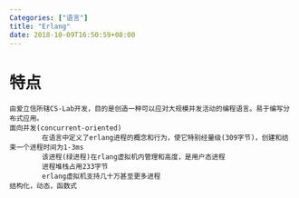 ```yaml
---
Categories: ["语言"]
title: "Erlang"
date: 2018-10-09T16:50:59+08:00
---
```


# 特点
    由爱立信所辖CS-Lab开发，目的是创造一种可以应对大规模并发活动的编程语言。易于编写分布式应用。
    面向并发(concurrent-oriented)
            在语言中定义了erlang进程的概念和行为，使它特别经量级(309字节)，创建和结束一个进程时间为1-3ms
            该进程(绿进程)在rlang虚拟机内管理和高度，是用户态进程
            进程堆栈占用233字节
            erlang虚拟机支持几十万甚至更多进程
    结构化，动态，函数式

